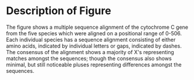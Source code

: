 <h1> Description of Figure </h1>
The figure shows a multiple sequence alignment of the cytochrome C gene from the five species which were aligned on a positional range of 0-506. Each individual species has a sequence alignment consisting of either amino acids, indicated by individual letters or gaps, indicated by dashes. The consensus of the alignment shows a majority of X's representing matches amongst the sequences; though the consensus also shows minimal, but still noticeable pluses representing differences amongst the sequences.
